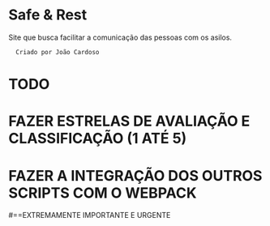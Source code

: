 # Safe & Rest

Site que busca facilitar a comunicação das pessoas com os asilos.

```
  Criado por João Cardoso
```

# TODO

# FAZER ESTRELAS DE AVALIAÇÃO E CLASSIFICAÇÃO (1 ATÉ 5)

# FAZER A INTEGRAÇÃO DOS OUTROS SCRIPTS COM O WEBPACK

#==EXTREMAMENTE IMPORTANTE E URGENTE
